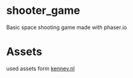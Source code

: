 # shooter_game
 Basic space shooting game made with phaser.io
# Assets
used assets form [kenney.nl](https://kenney.nl/assets/space-shooter-redux)